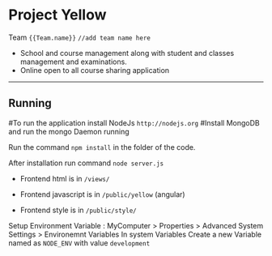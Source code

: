 Project Yellow
==============

Team `{{Team.name}}` `//add team name here`

* School and course management along with student and classes management and examinations.
* Online open to all course sharing application

_________________________________________________________________________________________________


Running
-------

#To run the application install NodeJs `http://nodejs.org`
#Install MongoDB and run the mongo Daemon running

Run the command `npm install` in the folder of the code.

After installation run command `node server.js`

* Frontend html is in `/views/`

* Frontend javascript is in `/public/yellow` (angular)

* Frontend style is in `/public/style/`


Setup Environment Variable : MyComputer > Properties > Advanced System Settings > Environemnt Variables
In system Variables Create a new Variable named as `NODE_ENV` with value `development`